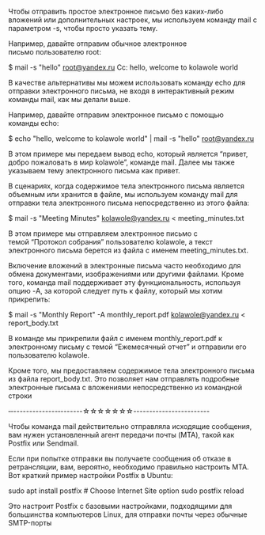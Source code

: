 Чтобы отправить простое электронное письмо без каких-либо вложений или дополнительных настроек, мы используем команду mail с параметром -s, чтобы просто указать тему.

Например, давайте отправим обычное электронное письмо пользователю root:

$ mail -s "hello" root@yandex.ru
Cc: 
hello, welcome to kolawole world

В качестве альтернативы мы можем использовать команду echo для отправки электронного письма, не входя в интерактивный режим команды mail, как мы делали выше.

Например, давайте отправим электронное письмо с помощью команды echo:

$ echo "hello, welcome to kolawole world" | mail -s "hello" root@yandex.ru

В этом примере мы передаем вывод echo, который является “привет, добро пожаловать в мир kolawole”, команде mail. Далее мы также указываем тему электронного письма как привет.

  В сценариях, когда содержимое тела электронного письма является объемным или хранится в файле, мы используем команду mail для отправки тела электронного письма непосредственно из этого файла:

$ mail -s "Meeting Minutes" kolawole@yandex.ru < meeting_minutes.txt

В этом примере мы отправляем электронное письмо с темой “Протокол собрания” пользователю kolawole, а текст электронного письма берется из файла с именем meeting_minutes.txt.

Включение вложений в электронные письма часто необходимо для обмена документами, изображениями или другими файлами. Кроме того, команда mail поддерживает эту функциональность, используя опцию -A, за которой следует путь к файлу, который мы хотим прикрепить:

$ mail -s "Monthly Report" -A monthly_report.pdf kolawole@yandex.ru < report_body.txt

В команде мы прикрепили файл с именем monthly_report.pdf к электронному письму с темой “Ежемесячный отчет” и отправили его пользователю kolawole.

Кроме того, мы предоставляем содержимое тела электронного письма из файла report_body.txt. Это позволяет нам отправлять подробные электронные письма с вложениями непосредственно из командной строки

‐‐--------------‐-------☆☆☆☆☆☆☆------------------------

Чтобы команда mail действительно отправляла исходящие сообщения, вам нужен установленный агент передачи почты (MTA), такой как Postfix или Sendmail.

Если при попытке отправки вы получаете сообщения об отказе в ретрансляции, вам, вероятно, необходимо правильно настроить MTA. Вот краткий пример настройки Postfix в Ubuntu:

sudo apt install postfix 
\# Choose Internet Site option 
sudo postfix reload

Это настроит Postfix с базовыми настройками, подходящими для большинства компьютеров Linux, для отправки почты через обычные SMTP-порты